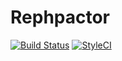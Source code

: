 Rephpactor
==================

[![Build Status](https://travis-ci.org/phpactor/rephpactor.svg?branch=master)](https://travis-ci.org/phpactor/rephpactor)
[![StyleCI](https://styleci.io/repos/<repo-id>/shield)](https://styleci.io/repos/<repo-id>)
